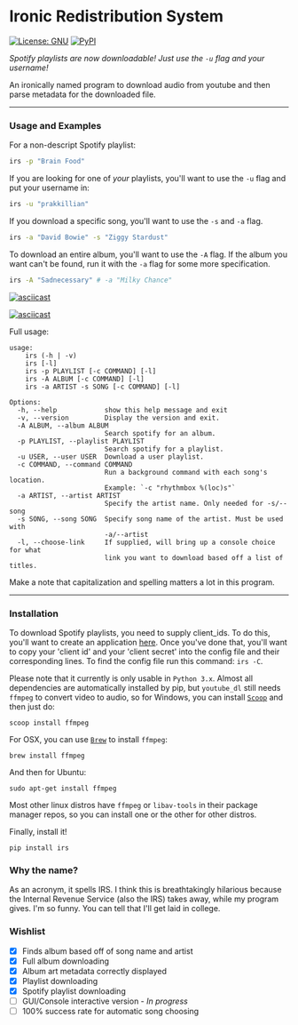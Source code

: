# Ironic Redistribution System
[![License: GNU](https://img.shields.io/badge/License-GNU-yellow.svg)](http://www.gnu.org/licenses/gpl.html)
[![PyPI](https://img.shields.io/badge/PyPi-Python_3.x-blue.svg)](https://pypi.python.org/pypi/irs)

<em>Spotify playlists are now downloadable! Just use the `-u` flag and your username!</em>

An ironically named program to download audio from youtube and then parse metadata for the downloaded file.
___
### Usage and Examples
For a non-descript Spotify playlist:
```bash
irs -p "Brain Food"
```
If you are looking for one of *your* playlists, you'll want to use the `-u` flag and put your username in:
```bash
irs -u "prakkillian"
```
If you download a specific song, you'll want to use the `-s` and `-a` flag.
```bash
irs -a "David Bowie" -s "Ziggy Stardust"
```
To download an entire album, you'll want to use the `-A` flag. If the album you want can't be found, run it with the `-a` flag for some more specification.
```bash
irs -A "Sadnecessary" # -a "Milky Chance"
```
[![asciicast](https://asciinema.org/a/5aijmkdux6nk8ckhke0jmzlyq.png)](https://asciinema.org/a/5aijmkdux6nk8ckhke0jmzlyq?speed=3&autoplay=true)

[![asciicast](https://asciinema.org/a/8kb9882j4cbtd4hwbsbb7h0ia.png)](https://asciinema.org/a/8kb9882j4cbtd4hwbsbb7h0ia?speed=3)

Full usage:
```
usage:
    irs (-h | -v)
    irs [-l]
    irs -p PLAYLIST [-c COMMAND] [-l]
    irs -A ALBUM [-c COMMAND] [-l]
    irs -a ARTIST -s SONG [-c COMMAND] [-l]

Options:
  -h, --help            show this help message and exit
  -v, --version         Display the version and exit.
  -A ALBUM, --album ALBUM
                        Search spotify for an album.
  -p PLAYLIST, --playlist PLAYLIST
                        Search spotify for a playlist.
  -u USER, --user USER  Download a user playlist.
  -c COMMAND, --command COMMAND
                        Run a background command with each song's location.
                        Example: `-c "rhythmbox %(loc)s"`
  -a ARTIST, --artist ARTIST
                        Specify the artist name. Only needed for -s/--song
  -s SONG, --song SONG  Specify song name of the artist. Must be used with
                        -a/--artist
  -l, --choose-link     If supplied, will bring up a console choice for what
                        link you want to download based off a list of titles.
```
Make a note that capitalization and spelling matters a lot in this program.

___
### Installation
To download Spotify playlists, you need to supply client_ids. To do this, you'll want to create an application [here](https://developer.spotify.com/my-applications/#!/applications/create). Once you've done that, you'll want to copy your 'client id' and your 'client secret' into the config file and their corresponding lines. To find the config file run this command: `irs -C`.

Please note that it currently is only usable in `Python 3.x`. Almost all dependencies are automatically installed by pip, but `youtube_dl` still needs `ffmpeg` to convert video to audio, so for Windows, you can install [`Scoop`](http://scoop.sh/) and then just do:
```
scoop install ffmpeg
```
For OSX, you can use [`Brew`](http://brew.sh/) to install `ffmpeg`:
```
brew install ffmpeg
```
And then for Ubuntu:
```
sudo apt-get install ffmpeg
```
Most other linux distros have `ffmpeg` or `libav-tools` in their package manager repos, so you can install one or the other for other distros.

Finally, install it!
```
pip install irs
```

### Why the name?
As an acronym, it spells IRS. I think this is breathtakingly hilarious because the Internal Revenue Service (also the IRS) takes away, while my program gives. I'm so funny. You can tell that I'll get laid in college.


### Wishlist
 - [x] Finds album based off of song name and artist
 - [x] Full album downloading
 - [x] Album art metadata correctly displayed
 - [x] Playlist downloading
 - [x] Spotify playlist downloading
 - [ ] GUI/Console interactive version - <em>In progress</em>
 - [ ] 100% success rate for automatic song choosing
